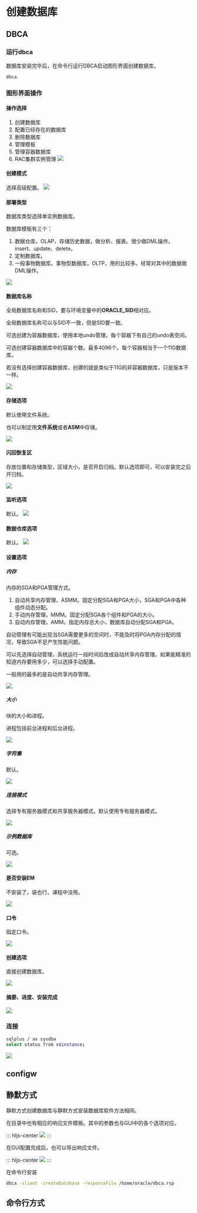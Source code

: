 # 创建数据库

## DBCA

### 运行dbca
数据库安装完毕后，在命令行运行DBCA启动图形界面创建数据库。

```sh
dbca
```
### 图形界面操作

#### 操作选择
1. 创建数据库
2. 配置已经存在的数据库
3. 删除数据库
4. 管理模板
5. 管理容器数据库
6. RAC集群实例管理
![](./assets/2023-04-17-11-19-12.png)

#### 创建模式
选择高级配置。
![](./assets/2023-04-17-11-21-44.png)

#### 部署类型
数据库类型选择单实例数据库。

数据库模板有三个：
1. 数据仓库。OLAP，存储历史数据，做分析、报表。很少做DML操作，insert、update、delete。
2. 定制数据库。
3. 一般事物数据库。事物型数据库，OLTP，用的比较多。经常对其中的数据做DML操作。

![](./assets/2023-04-17-11-22-26.png)

#### 数据库名称
全局数据库名称和SID，要与环境变量中的**ORACLE_SID**相对应。

全局数据库名称可以与SID不一致，但是SID要一致。

可选创建为容器数据库，使用本地undo管理。每个容器下有自己的undo表空间。

可选创建容器数据库中的容器个数。最多4096个。每个容器相当于一个11G数据库。

若没有选择创建容器数据库，创建的就是类似于11G的非容器数据库，只是版本不一样。

![](./assets/2023-04-17-11-27-56.png)

#### 存储选项
默认使用文件系统。

也可以制定用**文件系统**或者**ASM**中存储。

![](./assets/2023-04-17-11-32-14.png)

#### 闪回恢复区

存放位置和存储类型，区域大小，是否开启归档。默认选项即可，可以安装完之后开归档。

![](./assets/2023-04-17-11-35-13.png)

#### 监听选项
默认。
![](./assets/2023-04-17-11-36-43.png)

#### 数据仓库选项
默认。
![](./assets/2023-04-17-11-38-27.png)

#### 设置选项

##### 内存

内存的SGA和PGA管理方式。
1. 自动共享内存管理，ASMM。固定分配SGA和PGA大小，SGA和PGA中各种组件动态分配。
2. 手动内存管理，MMM。固定分配SGA各个组件和PGA的大小。
3. 自动内存管理，AMM。指定内存总大小，数据库自动分配SGA和PGA。

自动管理有可能出现当SGA需要更多的空间时，不能及时将PGA内存分配的情况，导致SGA不足产生性能问题。

可以先选择自动管理，系统运行一段时间后改成自动共享内存管理。如果能精准的知道内存要用多少，可以选择手动配置。

一般用的最多的是自动共享内存管理。

![](./assets/2023-04-17-11-50-57.png)

##### 大小

块的大小和进程。

进程包括前台进程和后台进程。

![](./assets/2023-04-17-11-53-25.png)

##### 字符集

默认。

![](./assets/2023-04-17-11-53-56.png)

##### 连接模式

选择专有服务器模式和共享服务器模式。默认使用专有服务器模式。

![](./assets/2023-04-17-11-54-45.png)

##### 示例数据库

可选。

![](./assets/2023-04-17-11-55-33.png)

#### 是否安装EM

不安装了，装也行。课程中没用。

![](./assets/2023-04-17-11-56-28.png)

#### 口令

指定口令。

![](./assets/2023-04-17-11-57-05.png)

#### 创建选项

直接创建数据库。

![](./assets/2023-04-17-11-57-50.png)

#### 摘要、进度、安装完成

![](./assets/2023-04-17-11-58-57.png)

### 连接

```sh
sqlplus / as sysdba
select status from v$instance;
```

![](./assets/2023-04-17-12-00-17.png)

## configw

## 静默方式

静默方式创建数据库与静默方式安装数据库软件方法相同。

在目录中也有相应的响应文件模板。其中的参数也与GUI中的各个选项对应。

::: hljs-center
![](./assets/2023-04-19-10-53-58.png)
:::

在GUI配置完成后，也可以导出响应文件。

::: hljs-center
![](./assets/2023-04-19-11-07-16.png)
:::

在命令行安装

```sh
dbca -slient -createDatabase -responseFile /home/oracle/dbca.rsp
```

## 命令行方式